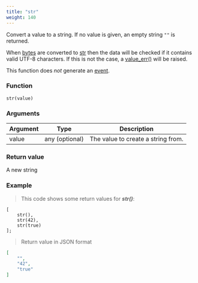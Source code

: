 ```yaml
---
title: "str"
weight: 140
---
```


Convert a value to a string. If no value is given, an empty string `""` is returned.

When [bytes](../../data-types/bytes) are converted to [str](../../data-types/str) then the data will be checked
if it contains valid UTF-8 characters. If this is not the case, a [value_err()](../../errors/value_err) will be raised.

This function does *not* generate an [event](../../overview/events).

### Function

`str(value)`

### Arguments

Argument | Type | Description
-------- | ---- | -----------
value | any (optional) | The value to create a string from.

### Return value

A new string

### Example

> This code shows some return values for ***str()***:

```thingsdb,json_response
[
    str(),
    str(42),
    str(true)
];
```

> Return value in JSON format

```json
[
    "",
    "42",
    "true"
]
```